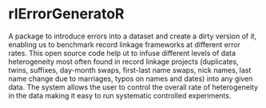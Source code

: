 # rlErrorGeneratoR
A package to introduce errors into a dataset and create a dirty version of it, enabling us to benchmark record linkage frameworks at different error rates. 
This open source code help ut to infuse different levels of data heterogeneity most often found in record linkage projects (duplicates, twins, suffixes, day-month swaps, first-last name swaps, nick names, last name change due to
marriages, typos on names and dates) into any given data. The system allows the user to control the overall rate of heterogeneity in the data making it easy to run systematic controlled
experiments.

